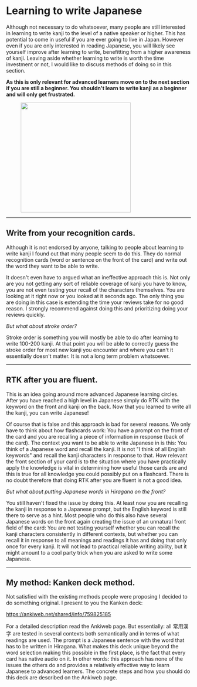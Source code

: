 # Learning to write Japanese

Although not necessary to do whatsoever, many people are still interested in learning to write kanji to the level of a
native speaker or higher. This has potential to come in useful if you are ever going to live in Japan. However even if
you are only interested in reading Japanese, you will likely see yourself improve after learning to write, benefitting
from a higher awareness of kanji. Leaving aside whether learning to write is worth the time investment or not, I would
like to discuss methods of doing so in this section.

**As this is only relevant for advanced learners move on to the next section if you are still a beginner. You shouldn't
learn to write kanji as a beginner and will only get frustrated.**

<figure>
  <img src="/images/writekanji.png" width="300">
</figure>

---

## Write from your recognition cards.

Although it is not endorsed by anyone, talking to people about learning to write kanji I found out that many people seem
to do this. They do normal recognition cards (word or sentence on the front of the card) and write out the word they
want to be able to write.

It doesn't even have to argued what an ineffective approach this is. Not only are you not getting any sort of reliable
coverage of kanji you have to know, you are not even testing your recall of the characters themselves. You are looking
at it right now or you looked at it seconds ago. The only thing you are doing in this case is extending the time your
reviews take for no good reason. I strongly recommend against doing this and prioritizing doing your reviews quickly.

*But what about stroke order?*

Stroke order is something you will mostly be able to do after learning to write 100-200 kanji. At that point you will be
able to correctly guess the stroke order for most new kanji you encounter and where you can't it essentially doesn't
matter. It is not a long term problem whatsoever.

---

## RTK after you are fluent.

This is an idea going around more advanced Japanese learning circles. After you have reached a high level in Japanese
simply do RTK with the keyword on the front and kanji on the back. Now that you learned to write all the kanji, you can
write Japanese!

Of course that is false and this approach is bad for several reasons. We only have to think about how flashcards work:
You have a prompt on the front of the card and you are recalling a piece of information in response (back of the card).
The context you want to be able to write Japanese in is this: You think of a Japanese word and recall the kanji. It is
not "I think of all English keywords" and recall the kanji characters in response to that. How relevant the front
section of your card is to the situation where you have practically apply the knowledge is vital in determining how
useful those cards are and this is true for all knowledge you could possibly put on a flashcard. There is no doubt
therefore that doing RTK after you are fluent is not a good idea.

*But what about putting Japanese words in Hiragana on the front?*

You still haven't fixed the issue by doing this. At least now you are recalling the kanji in response to a Japanese
prompt, but the English keyword is still there to serve as a hint. Most people who do this also have several Japanese
words on the front again creating the issue of an unnatural front field of the card: You are not testing yourself
whether you can recall the kanji characters consistently in different contexts, but whether you can recall it in
response to all meanings and readings it has and doing that only once for every kanji. It will not lead to practical
reliable writing ability, but it might amount to a cool party trick when you are asked to write some Japanese.

---

## My method: Kanken deck method.

Not satisfied with the existing methods people were proposing I decided to do something original. I present to you the
Kanken deck:

<https://ankiweb.net/shared/info/759825185>

For a detailed description read the Ankiweb page. But essentially: all 常用漢字 are tested in several contexts both
semantically and in terms of what readings are used. The prompt is a Japanese sentence with the word that has to be
written in Hiragana. What makes this deck unique beyond the word selection making this possible in the first place, is
the fact that every card has native audio on it. In other words: this approach has none of the issues the others do and
provides a relatively effective way to learn Japanese to advanced learners. The concrete steps and how you should do
this deck are described on the Ankiweb page.